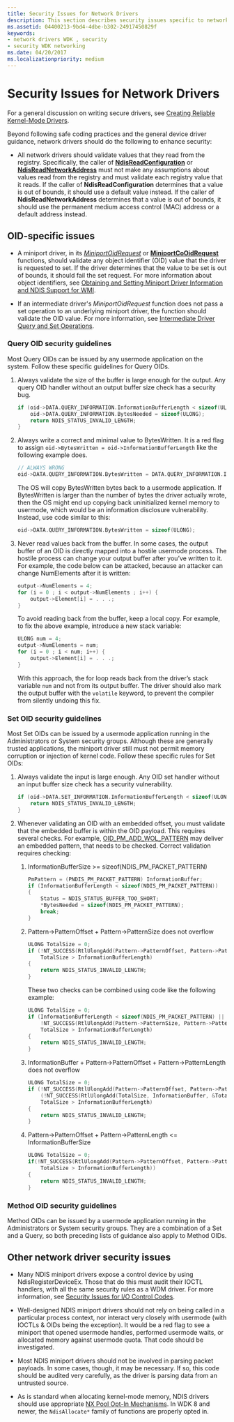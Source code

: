 ```yaml
---
title: Security Issues for Network Drivers
description: This section describes security issues specific to network drivers
ms.assetid: 04400213-9bd4-4dbe-b302-24917450829f
keywords:
- network drivers WDK , security
- security WDK networking
ms.date: 04/20/2017
ms.localizationpriority: medium
---
```


# Security Issues for Network Drivers

For a general discussion on writing secure drivers, see [Creating Reliable Kernel-Mode Drivers](https://docs.microsoft.com/windows-hardware/drivers/kernel/creating-reliable-kernel-mode-drivers).

Beyond following safe coding practices and the general device driver guidance, network drivers should do the following to enhance security:

- All network drivers should validate values that they read from the registry. Specifically, the caller of [**NdisReadConfiguration**](https://docs.microsoft.com/windows-hardware/drivers/ddi/content/ndis/nf-ndis-ndisreadconfiguration) or [**NdisReadNetworkAddress**](https://docs.microsoft.com/windows-hardware/drivers/ddi/content/ndis/nf-ndis-ndisreadnetworkaddress) must not make any assumptions about values read from the registry and must validate each registry value that it reads. If the caller of **NdisReadConfiguration** determines that a value is out of bounds, it should use a default value instead. If the caller of **NdisReadNetworkAddress** determines that a value is out of bounds, it should use the permanent medium access control (MAC) address or a default address instead.

## OID-specific issues

- A miniport driver, in its [*MiniportOidRequest*](https://docs.microsoft.com/windows-hardware/drivers/ddi/content/ndis/nc-ndis-miniport_oid_request) or [**MiniportCoOidRequest**](https://docs.microsoft.com/windows-hardware/drivers/ddi/content/ndis/nc-ndis-miniport_co_oid_request) functions, should validate any object identifier (OID) value that the driver is requested to set. If the driver determines that the value to be set is out of bounds, it should fail the set request. For more information about object identifiers, see [Obtaining and Setting Miniport Driver Information and NDIS Support for WMI](obtaining-and-setting-miniport-driver-information-and-ndis-support-for.md).

- If an intermediate driver's *MiniportOidRequest* function does not pass a set operation to an underlying miniport driver, the function should validate the OID value. For more information, see [Intermediate Driver Query and Set Operations](intermediate-driver-query-and-set-operations.md).

### Query OID security guidelines

Most Query OIDs can be issued by any usermode application on the system. Follow these specific guidelines for Query OIDs.

1. Always validate the size of the buffer is large enough for the output. Any query OID handler without an output buffer size check has a security bug.

    ```c++
    if (oid->DATA.QUERY_INFORMATION.InformationBufferLength < sizeof(ULONG)) {
        oid->DATA.QUERY_INFORMATION.BytesNeeded = sizeof(ULONG);
        return NDIS_STATUS_INVALID_LENGTH;
    }
    ```

2. Always write a correct and minimal value to BytesWritten. It is a red flag to assign `oid->BytesWritten = oid->InformationBufferLength` like the following example does.

    ```c++
    // ALWAYS WRONG
    oid->DATA.QUERY_INFORMATION.BytesWritten = DATA.QUERY_INFORMATION.InformationBufferLength; 
    ```

    The OS will copy BytesWritten bytes back to a usermode application. If BytesWritten is larger than the number of bytes the driver actually wrote, then the OS might end up copying back uninitialized kernel memory to usermode, which would be an information disclosure vulnerability. Instead, use code similar to this:

    ```c++
    oid->DATA.QUERY_INFORMATION.BytesWritten = sizeof(ULONG);
    ``` 

3. Never read values back from the buffer. In some cases, the output buffer of an OID is directly mapped into a hostile usermode process. The hostile process can change your output buffer after you’ve written to it. For example, the code below can be attacked, because an attacker can change NumElements after it is written:

    ```c++
    output->NumElements = 4;
    for (i = 0 ; i < output->NumElements ; i++) {
        output->Element[i] = . . .;
    }
    ```
    To avoid reading back from the buffer, keep a local copy. For example, to fix the above example, introduce a new stack variable:

    ```c++
    ULONG num = 4;
    output->NumElements = num;
    for (i = 0 ; i < num; i++) {
        output->Element[i] = . . .;
    }
    ```

    With this approach, the for loop reads back from the driver’s stack variable `num` and not from its output buffer. The driver should also mark the output buffer with the `volatile` keyword, to prevent the compiler from silently undoing this fix.

### Set OID security guidelines

Most Set OIDs can be issued by a usermode application running in the Administrators or System security groups. Although these are generally trusted applications, the miniport driver still must not permit memory corruption or injection of kernel code. Follow these specific rules for Set OIDs:

1.  Always validate the input is large enough. Any OID set handler without an input buffer size check has a security vulnerability.

    ```c++
    if (oid->DATA.SET_INFORMATION.InformationBufferLength < sizeof(ULONG)) {
        return NDIS_STATUS_INVALID_LENGTH;
    }
    ```

2. Whenever validating an OID with an embedded offset, you must validate that the embedded buffer is within the OID payload. This requires several checks. For example, [OID_PM_ADD_WOL_PATTERN](https://docs.microsoft.com/windows-hardware/drivers/network/oid-pm-add-wol-pattern) may deliver an embedded pattern, that needs to be checked. Correct validation requires checking:

    1. InformationBufferSize >= sizeof(NDIS_PM_PACKET_PATTERN)

        ```c++
        PmPattern = (PNDIS_PM_PACKET_PATTERN) InformationBuffer;
        if (InformationBufferLength < sizeof(NDIS_PM_PACKET_PATTERN))
        {
            Status = NDIS_STATUS_BUFFER_TOO_SHORT;
            *BytesNeeded = sizeof(NDIS_PM_PACKET_PATTERN);
            break;
        }
        ```

    2. Pattern->PatternOffset + Pattern->PatternSize does not overflow

        ```c++
        ULONG TotalSize = 0;
        if (!NT_SUCCESS(RtlUlongAdd(Pattern->PatternOffset, Pattern->PatternSize, &TotalSize) ||
            TotalSize > InformationBufferLength) 
        {
            return NDIS_STATUS_INVALID_LENGTH;
        }
        ```

        These two checks can be combined using code like the following example:

        ```c++
        ULONG TotalSize = 0;
        if (InformationBufferLength < sizeof(NDIS_PM_PACKET_PATTERN) ||
            !NT_SUCCESS(RtlUlongAdd(Pattern->PatternSize, Pattern->PatternOffset, &TotalSize) ||
            TotalSize > InformationBufferLength) 
        {
            return NDIS_STATUS_INVALID_LENGTH;
        }
        ```
   
    3. InformationBuffer + Pattern->PatternOffset + Pattern->PatternLength does not overflow

        ```c++
        ULONG TotalSize = 0;
        if (!NT_SUCCESS(RtlUlongAdd(Pattern->PatternOffset, Pattern->PatternLength, &TotalSize) ||
            (!NT_SUCCESS(RtlUlongAdd(TotalSize, InformationBuffer, &TotalSize) ||
            TotalSize > InformationBufferLength) 
        {
            return NDIS_STATUS_INVALID_LENGTH;
        }
        ```

    4. Pattern->PatternOffset + Pattern->PatternLength <= InformationBufferSize

        ```c++
        ULONG TotalSize = 0;
        if(!NT_SUCCESS(RtlUlongAdd(Pattern->PatternOffset, Pattern->PatternLength, &TotalSize) ||
            TotalSize > InformationBufferLength)) 
        {
            return NDIS_STATUS_INVALID_LENGTH;
        }
        ```
   
### Method OID security guidelines

Method OIDs can be issued by a usermode application running in the Administrators or System security groups. They are a combination of a Set and a Query, so both preceding lists of guidance also apply to Method OIDs.

## Other network driver security issues

- Many NDIS miniport drivers expose a control device by using NdisRegisterDeviceEx. Those that do this must audit their IOCTL handlers, with all the same security rules as a WDM driver. For more information, see [Security Issues for I/O Control Codes](https://docs.microsoft.com/windows-hardware/drivers/kernel/security-issues-for-i-o-control-codes).

- Well-designed NDIS miniport drivers should not rely on being called in a particular process context, nor interact very closely with usermode (with IOCTLs & OIDs being the exception). It would be a red flag to see a miniport that opened usermode handles, performed usermode waits, or allocated memory against usermode quota. That code should be investigated.

- Most NDIS miniport drivers should not be involved in parsing packet payloads. In some cases, though, it may be necessary. If so, this code should be audited very carefully, as the driver is parsing data from an untrusted source.

- As is standard when allocating kernel-mode memory, NDIS drivers should use appropriate [NX Pool Opt-In Mechanisms](https://docs.microsoft.com/windows-hardware/drivers/kernel/nx-pool-opt-in-mechanisms). In WDK 8 and newer, the `NdisAllocate*` family of functions are properly opted in.

